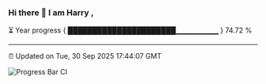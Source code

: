 ### Hi there 👋 I am Harry , 

⏳ Year progress { ██████████████████████▁▁▁▁▁▁▁▁ } 74.72 %

---

⏰ Updated on Tue, 30 Sep 2025 17:44:07 GMT

![Progress Bar CI](https://github.com/duykhang68/duykhang68/workflows/Progress%20Bar%20CI/badge.svg)
